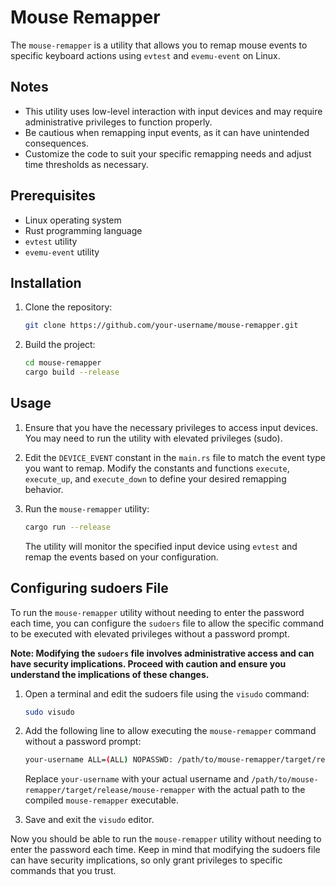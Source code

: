 # Mouse Remapper

The `mouse-remapper` is a utility that allows you to remap mouse events to specific keyboard actions using `evtest` and `evemu-event` on Linux.

## Notes

- This utility uses low-level interaction with input devices and may require administrative privileges to function properly.
- Be cautious when remapping input events, as it can have unintended consequences.
- Customize the code to suit your specific remapping needs and adjust time thresholds as necessary.

## Prerequisites

- Linux operating system
- Rust programming language
- `evtest` utility
- `evemu-event` utility

## Installation

1. Clone the repository:

   ```sh
   git clone https://github.com/your-username/mouse-remapper.git
   ```

2. Build the project:

   ```sh
   cd mouse-remapper
   cargo build --release
   ```

## Usage

1. Ensure that you have the necessary privileges to access input devices. You may need to run the utility with elevated privileges (sudo).

2. Edit the `DEVICE_EVENT` constant in the `main.rs` file to match the event type you want to remap. Modify the constants and functions `execute`, `execute_up`, and `execute_down` to define your desired remapping behavior.

3. Run the `mouse-remapper` utility:

   ```sh
   cargo run --release
   ```

   The utility will monitor the specified input device using `evtest` and remap the events based on your configuration.


## Configuring sudoers File

To run the `mouse-remapper` utility without needing to enter the password each time, you can configure the `sudoers` file to allow the specific command to be executed with elevated privileges without a password prompt.

**Note: Modifying the `sudoers` file involves administrative access and can have security implications. Proceed with caution and ensure you understand the implications of these changes.**

1. Open a terminal and edit the sudoers file using the `visudo` command:

   ```sh
   sudo visudo
   ```

2. Add the following line to allow executing the `mouse-remapper` command without a password prompt:

   ```sh
   your-username ALL=(ALL) NOPASSWD: /path/to/mouse-remapper/target/release/mouse-remapper
   ```

   Replace `your-username` with your actual username and `/path/to/mouse-remapper/target/release/mouse-remapper` with the actual path to the compiled `mouse-remapper` executable.

3. Save and exit the `visudo` editor.

Now you should be able to run the `mouse-remapper` utility without needing to enter the password each time. Keep in mind that modifying the sudoers file can have security implications, so only grant privileges to specific commands that you trust.
